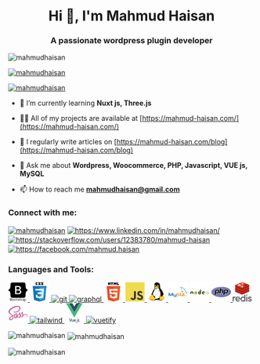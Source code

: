 
<h1 align="center">Hi 👋, I'm Mahmud Haisan</h1>
<h3 align="center">A passionate wordpress plugin developer</h3>

<p align="left"> <img src="https://komarev.com/ghpvc/?username=mahmudhaisan&label=Profile%20views&color=0e75b6&style=flat" alt="mahmudhaisan" /> </p>

<p align="left"> <a href="https://github.com/ryo-ma/github-profile-trophy"><img src="https://github-profile-trophy.vercel.app/?username=mahmudhaisan" alt="mahmudhaisan" /></a> </p>

<p align="left"> <a href="https://twitter.com/mahmudhaisan" target="blank"><img src="https://img.shields.io/twitter/follow/mahmudhaisan?logo=twitter&style=for-the-badge" alt="mahmudhaisan" /></a> </p>

- 🌱 I’m currently learning **Nuxt js, Three.js**

- 👨‍💻 All of my projects are available at [https://mahmud-haisan.com/](https://mahmud-haisan.com/)

- 📝 I regularly write articles on [https://mahmud-haisan.com/blog](https://mahmud-haisan.com/blog)

- 💬 Ask me about **Wordpress, Woocommerce, PHP, Javascript, VUE js, MySQL**

- 📫 How to reach me **mahmudhaisan@gmail.com**

<h3 align="left">Connect with me:</h3>
<p align="left">
<a href="https://twitter.com/mahmudhaisan" target="blank"><img align="center" src="https://raw.githubusercontent.com/rahuldkjain/github-profile-readme-generator/master/src/images/icons/Social/twitter.svg" alt="mahmudhaisan" height="30" width="40" /></a>
<a href="https://linkedin.com/in/https://www.linkedin.com/in/mahmudhaisan/" target="blank"><img align="center" src="https://raw.githubusercontent.com/rahuldkjain/github-profile-readme-generator/master/src/images/icons/Social/linked-in-alt.svg" alt="https://www.linkedin.com/in/mahmudhaisan/" height="30" width="40" /></a>
<a href="https://stackoverflow.com/users/https://stackoverflow.com/users/12383780/mahmud-haisan" target="blank"><img align="center" src="https://raw.githubusercontent.com/rahuldkjain/github-profile-readme-generator/master/src/images/icons/Social/stack-overflow.svg" alt="https://stackoverflow.com/users/12383780/mahmud-haisan" height="30" width="40" /></a>
<a href="https://fb.com/https://facebook.com/mahmud.haisan" target="blank"><img align="center" src="https://raw.githubusercontent.com/rahuldkjain/github-profile-readme-generator/master/src/images/icons/Social/facebook.svg" alt="https://facebook.com/mahmud.haisan" height="30" width="40" /></a>
</p>

<h3 align="left">Languages and Tools:</h3>
<p align="left"> <a href="https://getbootstrap.com" target="_blank" rel="noreferrer"> <img src="https://raw.githubusercontent.com/devicons/devicon/master/icons/bootstrap/bootstrap-plain-wordmark.svg" alt="bootstrap" width="40" height="40"/> </a> <a href="https://www.w3schools.com/css/" target="_blank" rel="noreferrer"> <img src="https://raw.githubusercontent.com/devicons/devicon/master/icons/css3/css3-original-wordmark.svg" alt="css3" width="40" height="40"/> </a> <a href="https://git-scm.com/" target="_blank" rel="noreferrer"> <img src="https://www.vectorlogo.zone/logos/git-scm/git-scm-icon.svg" alt="git" width="40" height="40"/> </a> <a href="https://graphql.org" target="_blank" rel="noreferrer"> <img src="https://www.vectorlogo.zone/logos/graphql/graphql-icon.svg" alt="graphql" width="40" height="40"/> </a> <a href="https://www.w3.org/html/" target="_blank" rel="noreferrer"> <img src="https://raw.githubusercontent.com/devicons/devicon/master/icons/html5/html5-original-wordmark.svg" alt="html5" width="40" height="40"/> </a> <a href="https://developer.mozilla.org/en-US/docs/Web/JavaScript" target="_blank" rel="noreferrer"> <img src="https://raw.githubusercontent.com/devicons/devicon/master/icons/javascript/javascript-original.svg" alt="javascript" width="40" height="40"/> </a> <a href="https://www.linux.org/" target="_blank" rel="noreferrer"> <img src="https://raw.githubusercontent.com/devicons/devicon/master/icons/linux/linux-original.svg" alt="linux" width="40" height="40"/> </a> <a href="https://www.mysql.com/" target="_blank" rel="noreferrer"> <img src="https://raw.githubusercontent.com/devicons/devicon/master/icons/mysql/mysql-original-wordmark.svg" alt="mysql" width="40" height="40"/> </a> <a href="https://nodejs.org" target="_blank" rel="noreferrer"> <img src="https://raw.githubusercontent.com/devicons/devicon/master/icons/nodejs/nodejs-original-wordmark.svg" alt="nodejs" width="40" height="40"/> </a> <a href="https://www.php.net" target="_blank" rel="noreferrer"> <img src="https://raw.githubusercontent.com/devicons/devicon/master/icons/php/php-original.svg" alt="php" width="40" height="40"/> </a> <a href="https://redis.io" target="_blank" rel="noreferrer"> <img src="https://raw.githubusercontent.com/devicons/devicon/master/icons/redis/redis-original-wordmark.svg" alt="redis" width="40" height="40"/> </a> <a href="https://sass-lang.com" target="_blank" rel="noreferrer"> <img src="https://raw.githubusercontent.com/devicons/devicon/master/icons/sass/sass-original.svg" alt="sass" width="40" height="40"/> </a> <a href="https://tailwindcss.com/" target="_blank" rel="noreferrer"> <img src="https://www.vectorlogo.zone/logos/tailwindcss/tailwindcss-icon.svg" alt="tailwind" width="40" height="40"/> </a> <a href="https://vuejs.org/" target="_blank" rel="noreferrer"> <img src="https://raw.githubusercontent.com/devicons/devicon/master/icons/vuejs/vuejs-original-wordmark.svg" alt="vuejs" width="40" height="40"/> </a> <a href="https://vuetifyjs.com/en/" target="_blank" rel="noreferrer"> <img src="https://bestofjs.org/logos/vuetify.svg" alt="vuetify" width="40" height="40"/> </a> </p>

<p><img align="left" src="https://github-readme-stats.vercel.app/api/top-langs?username=mahmudhaisan&show_icons=true&locale=en&layout=compact" alt="mahmudhaisan" /></p>

<p>&nbsp;<img align="center" src="https://github-readme-stats.vercel.app/api?username=mahmudhaisan&show_icons=true&locale=en" alt="mahmudhaisan" /></p>

<p><img align="center" src="https://github-readme-streak-stats.herokuapp.com/?user=mahmudhaisan&" alt="mahmudhaisan" /></p>
